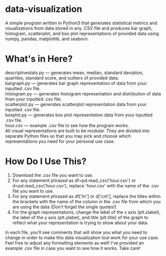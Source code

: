 # data-visualization
A simple program written in Python3 that generates statistical metrics and visualizations from data stored in any .CSV file and produces bar graph, histogram, scatterplot, and box plot representations of provided data using numpy, pandas, matplotlib, and seaborn.

# What's in Here?
descriptivestats.py — generates mean, median, standard deviation, quartiles, standard score, and outliers of provided data. <br />
bargraph.py — generates bar graph representation of data from your inputted .csv file. <br />
histogram.py — generates histogram representation and distribution of data from your inputted .csv file. <br />
scatterplot.py — generates scatterplot representation data from your inputted .csv file. <br />
boxplot.py — generates box plot representation data from your inputted .csv file. <br />
hour.csv — example .csv file to see how the program works.
<br /> All visual representations are built to be modular. They are divided into separate Python files so that you may pick and choose which representations you need for your personal use case.

# How Do I Use This?
1. Download the .csv file you want to use. 
2. For any statement phrased as df=pd.read_csv('hour.csv') or d=pd.read_csv('hour.csv'), replace 'hour.csv' with the name of the .csv file you want to use.
3. For any statement phrased as df['hr'] or d['cnt'], replace the titles within the brackets with the name of the column in the .csv file from which you are using the data (Don't forget the single quotes!).
4. For the graph representations, change the label of the x axis (plt.xlabel), the label of the y axis (plt.ylabel), and title (plt.title) of the graph to reflect what your representation is trying to show about your data. <br />

In each file, you'll see comments that will show you what you need to change in order to make this data visualization tool work for your use case. Feel free to adjust any formatting elements as well! I've provided an example .csv file in case you want to see how it works. Take care!

